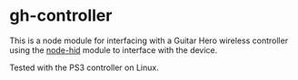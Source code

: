 # gh-controller

This is a node module for interfacing with a Guitar Hero wireless controller
using the [node-hid](https://github.com/node-hid/node-hid) module to
interface with the device.

Tested with the PS3 controller on Linux.
